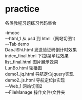# practice

各类教程习题练习代码集合  <br/>

-imooc  <br/>
--html_1  从 psd 到 html（网站切图1）  <br/>
--Tab  demo  <br/>
    DaoJiShi.html 发送验证码倒计时效果  <br/>
    index_final.html 下拉l菜单栏效果  <br/>
    list_final.html 图片展示效果  <br/>
    LunBo.html 轮播图  <br/>
    demo1_jq.html 导航定位jquery实现  <br/>
    demo2_js.html 导航定位js实现  <br/>
--Web_1 网站切图2  <br/>
--FileManage 操作文件/文件夹<br/>

